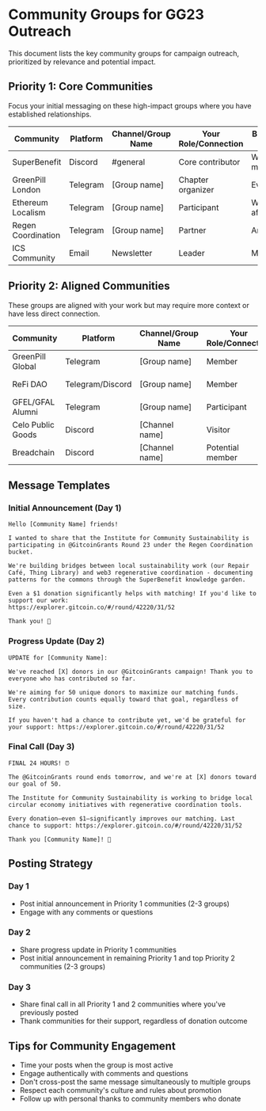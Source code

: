 # Community Groups for GG23 Outreach

This document lists the key community groups for campaign outreach, prioritized by relevance and potential impact.

## Priority 1: Core Communities
Focus your initial messaging on these high-impact groups where you have established relationships.

| Community | Platform | Channel/Group Name | Your Role/Connection | Best Time to Post | Status |
|-----------|----------|-------------------|----------------------|-------------------|--------|
| SuperBenefit | Discord | #general | Core contributor | Weekday mornings | Not posted |
| GreenPill London | Telegram | [Group name] | Chapter organizer | Evenings | Not posted |
| Ethereum Localism | Telegram | [Group name] | Participant | Weekday afternoons | Not posted |
| Regen Coordination | Telegram | [Group name] | Partner | Any time | Not posted |
| ICS Community | Email | Newsletter | Leader | Morning | Not posted |

## Priority 2: Aligned Communities
These groups are aligned with your work but may require more context or have less direct connection.

| Community | Platform | Channel/Group Name | Your Role/Connection | Best Time to Post | Status |
|-----------|----------|-------------------|----------------------|-------------------|--------|
| GreenPill Global | Telegram | [Group name] | Member | Weekday mornings | Not posted |
| ReFi DAO | Telegram/Discord | [Group name] | Member | Weekday afternoons | Not posted |
| GFEL/GFAL Alumni | Telegram | [Group name] | Participant | Evenings | Not posted |
| Celo Public Goods | Discord | [Channel name] | Visitor | Weekday afternoons | Not posted |
| Breadchain | Discord | [Channel name] | Potential member | Evenings | Not posted |

## Message Templates

### Initial Announcement (Day 1)
```
Hello [Community Name] friends! 

I wanted to share that the Institute for Community Sustainability is participating in @GitcoinGrants Round 23 under the Regen Coordination bucket.

We're building bridges between local sustainability work (our Repair Café, Thing Library) and web3 regenerative coordination - documenting patterns for the commons through the SuperBenefit knowledge garden.

Even a $1 donation significantly helps with matching! If you'd like to support our work:
https://explorer.gitcoin.co/#/round/42220/31/52

Thank you! 🌱
```

### Progress Update (Day 2)
```
UPDATE for [Community Name]:

We've reached [X] donors in our @GitcoinGrants campaign! Thank you to everyone who has contributed so far.

We're aiming for 50 unique donors to maximize our matching funds. Every contribution counts equally toward that goal, regardless of size.

If you haven't had a chance to contribute yet, we'd be grateful for your support: https://explorer.gitcoin.co/#/round/42220/31/52
```

### Final Call (Day 3)
```
FINAL 24 HOURS! ⏰

The @GitcoinGrants round ends tomorrow, and we're at [X] donors toward our goal of 50.

The Institute for Community Sustainability is working to bridge local circular economy initiatives with regenerative coordination tools.

Every donation—even $1—significantly improves our matching. Last chance to support: https://explorer.gitcoin.co/#/round/42220/31/52

Thank you [Community Name]! 💚
```

## Posting Strategy

### Day 1
- Post initial announcement in Priority 1 communities (2-3 groups)
- Engage with any comments or questions

### Day 2
- Share progress update in Priority 1 communities
- Post initial announcement in remaining Priority 1 and top Priority 2 communities (2-3 groups)

### Day 3
- Share final call in all Priority 1 and 2 communities where you've previously posted
- Thank communities for their support, regardless of donation outcome

## Tips for Community Engagement
- Time your posts when the group is most active
- Engage authentically with comments and questions
- Don't cross-post the same message simultaneously to multiple groups
- Respect each community's culture and rules about promotion
- Follow up with personal thanks to community members who donate